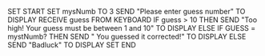 SET START
SET mysNumb TO 3
SEND "Please enter guess number" TO DISPLAY
RECEIVE guess FROM KEYBOARD
IF guess > 10 THEN 
SEND "Too high! Your guess must be between 1 and 10" TO DISPLAY
ELSE IF GUESS = mystNumb? THEN
SEND " You guessed it corrected!" TO DISPLAY
ELSE
SEND "Badluck" TO DISPLAY
SET END
